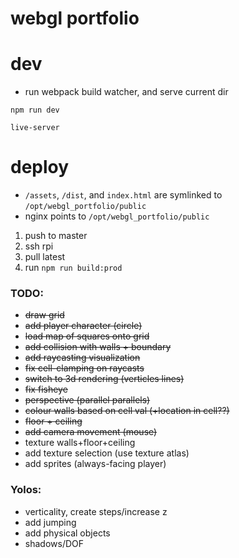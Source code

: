 # webgl portfolio

# dev

- run webpack build watcher, and serve current dir

`npm run dev`

`live-server`

# deploy

- `/assets`, `/dist`, and `index.html` are symlinked to `/opt/webgl_portfolio/public`
- nginx points to `/opt/webgl_portfolio/public`

1. push to master
2. ssh rpi
3. pull latest
4. run `npm run build:prod`

### TODO:

- ~~draw grid~~
- ~~add player character (circle)~~
- ~~load map of squares onto grid~~
- ~~add collision with walls + boundary~~
- ~~add raycasting visualization~~
- ~~fix cell-clamping on raycasts~~
- ~~switch to 3d rendering (verticles lines)~~
- ~~fix fisheye~~
- ~~perspective (parallel parallels)~~
- ~~colour walls based on cell val (+location in cell??)~~
- ~~floor + ceiling~~
- ~~add camera movement (mouse)~~
- texture walls+floor+ceiling
- add texture selection (use texture atlas)
- add sprites (always-facing player)

### Yolos:

- verticality, create steps/increase z
- add jumping
- add physical objects
- shadows/DOF
